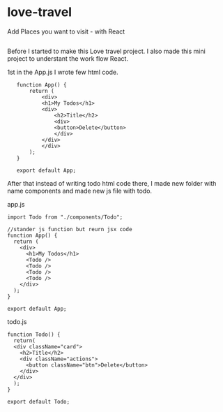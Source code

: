 # love-travel
Add Places you want to visit - with React

```
```

Before I started to make this Love travel project. I also made this mini project to understant the work flow React.

1st in the App.js I wrote few html code. 

 ``` 
    function App() {
        return (
            <div>
            <h1>My Todos</h1>
            <div>
                <h2>Title</h2>
                <div>
                <button>Delete</button>
                </div>
            </div>
            </div>
        );
    }

    export default App;
```

After that instead of writing todo html code there, I made new folder with name components and made new js file with todo. 

app.js

```
import Todo from "./components/Todo";

//stander js function but reurn jsx code
function App() {
  return (
    <div>
      <h1>My Todos</h1>
      <Todo />
      <Todo />
      <Todo />
      <Todo />
    </div>
  );
}

export default App;

```

todo.js

```
function Todo() {
  return(
  <div className="card">
    <h2>Title</h2>
    <div className="actions">
      <button className="btn">Delete</button>
    </div>
  </div>
  );
}

export default Todo;
```
